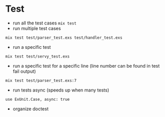 # Test

- run all the test cases `mix test`
- run multiple test cases
```console
mix test test/parser_test.exs test/handler_test.exs
```
- run a specific test
```console
mix test test/servy_test.exs
```
- run a specific test for a specific line (line number can be found in test fail output)
```console
mix test test/parser_test.exs:7
```

- run tests async (speeds up when many tests)
```console
use ExUnit.Case, async: true
```

- organize doctest
```elixir

```